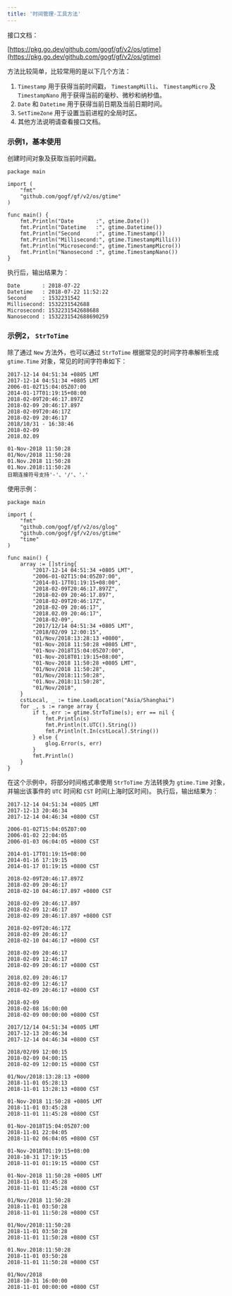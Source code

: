 ```yaml
---
title: '时间管理-工具方法'
---
```


接口文档：

[https://pkg.go.dev/github.com/gogf/gf/v2/os/gtime](https://pkg.go.dev/github.com/gogf/gf/v2/os/gtime)

方法比较简单，比较常用的是以下几个方法：

1. `Timestamp` 用于获得当前时间戳， `TimestampMilli`、 `TimestampMicro` 及 `TimestampNano` 用于获得当前的毫秒、微秒和纳秒值。
2. `Date` 和 `Datetime` 用于获得当前日期及当前日期时间。
3. `SetTimeZone` 用于设置当前进程的全局时区。
4. 其他方法说明请查看接口文档。

### 示例1，基本使用

创建时间对象及获取当前时间戳。

```
package main

import (
    "fmt"
    "github.com/gogf/gf/v2/os/gtime"
)

func main() {
    fmt.Println("Date       :", gtime.Date())
    fmt.Println("Datetime   :", gtime.Datetime())
    fmt.Println("Second     :", gtime.Timestamp())
    fmt.Println("Millisecond:", gtime.TimestampMilli())
    fmt.Println("Microsecond:", gtime.TimestampMicro())
    fmt.Println("Nanosecond :", gtime.TimestampNano())
}
```

执行后，输出结果为：

```
Date       : 2018-07-22
Datetime   : 2018-07-22 11:52:22
Second     : 1532231542
Millisecond: 1532231542688
Microsecond: 1532231542688688
Nanosecond : 1532231542688690259
```

### 示例2， `StrToTime`

除了通过 `New` 方法外，也可以通过 `StrToTime` 根据常见的时间字符串解析生成 `gtime.Time` 对象，常见的时间字符串如下：

```
2017-12-14 04:51:34 +0805 LMT
2017-12-14 04:51:34 +0805 LMT
2006-01-02T15:04:05Z07:00
2014-01-17T01:19:15+08:00
2018-02-09T20:46:17.897Z
2018-02-09 20:46:17.897
2018-02-09T20:46:17Z
2018-02-09 20:46:17
2018/10/31 - 16:38:46
2018-02-09
2018.02.09

01-Nov-2018 11:50:28
01/Nov/2018 11:50:28
01.Nov.2018 11:50:28
01.Nov.2018:11:50:28
日期连接符号支持'-'、'/'、'.'
```

使用示例：

```
package main

import (
	"fmt"
	"github.com/gogf/gf/v2/os/glog"
	"github.com/gogf/gf/v2/os/gtime"
	"time"
)

func main() {
	array := []string{
		"2017-12-14 04:51:34 +0805 LMT",
		"2006-01-02T15:04:05Z07:00",
		"2014-01-17T01:19:15+08:00",
		"2018-02-09T20:46:17.897Z",
		"2018-02-09 20:46:17.897",
		"2018-02-09T20:46:17Z",
		"2018-02-09 20:46:17",
		"2018.02.09 20:46:17",
		"2018-02-09",
		"2017/12/14 04:51:34 +0805 LMT",
		"2018/02/09 12:00:15",
		"01/Nov/2018:13:28:13 +0800",
		"01-Nov-2018 11:50:28 +0805 LMT",
		"01-Nov-2018T15:04:05Z07:00",
		"01-Nov-2018T01:19:15+08:00",
		"01-Nov-2018 11:50:28 +0805 LMT",
		"01/Nov/2018 11:50:28",
		"01/Nov/2018:11:50:28",
		"01.Nov.2018:11:50:28",
		"01/Nov/2018",
	}
	cstLocal, _ := time.LoadLocation("Asia/Shanghai")
	for _, s := range array {
		if t, err := gtime.StrToTime(s); err == nil {
			fmt.Println(s)
			fmt.Println(t.UTC().String())
			fmt.Println(t.In(cstLocal).String())
		} else {
			glog.Error(s, err)
		}
		fmt.Println()
	}
}
```

在这个示例中，将部分时间格式串使用 `StrToTime` 方法转换为 `gtime.Time` 对象，并输出该事件的 `UTC` 时间和 `CST` 时间(上海时区时间)。 执行后，输出结果为：

```
2017-12-14 04:51:34 +0805 LMT
2017-12-13 20:46:34
2017-12-14 04:46:34 +0800 CST

2006-01-02T15:04:05Z07:00
2006-01-02 22:04:05
2006-01-03 06:04:05 +0800 CST

2014-01-17T01:19:15+08:00
2014-01-16 17:19:15
2014-01-17 01:19:15 +0800 CST

2018-02-09T20:46:17.897Z
2018-02-09 20:46:17
2018-02-10 04:46:17.897 +0800 CST

2018-02-09 20:46:17.897
2018-02-09 12:46:17
2018-02-09 20:46:17.897 +0800 CST

2018-02-09T20:46:17Z
2018-02-09 20:46:17
2018-02-10 04:46:17 +0800 CST

2018-02-09 20:46:17
2018-02-09 12:46:17
2018-02-09 20:46:17 +0800 CST

2018.02.09 20:46:17
2018-02-09 12:46:17
2018-02-09 20:46:17 +0800 CST

2018-02-09
2018-02-08 16:00:00
2018-02-09 00:00:00 +0800 CST

2017/12/14 04:51:34 +0805 LMT
2017-12-13 20:46:34
2017-12-14 04:46:34 +0800 CST

2018/02/09 12:00:15
2018-02-09 04:00:15
2018-02-09 12:00:15 +0800 CST

01/Nov/2018:13:28:13 +0800
2018-11-01 05:28:13
2018-11-01 13:28:13 +0800 CST

01-Nov-2018 11:50:28 +0805 LMT
2018-11-01 03:45:28
2018-11-01 11:45:28 +0800 CST

01-Nov-2018T15:04:05Z07:00
2018-11-01 22:04:05
2018-11-02 06:04:05 +0800 CST

01-Nov-2018T01:19:15+08:00
2018-10-31 17:19:15
2018-11-01 01:19:15 +0800 CST

01-Nov-2018 11:50:28 +0805 LMT
2018-11-01 03:45:28
2018-11-01 11:45:28 +0800 CST

01/Nov/2018 11:50:28
2018-11-01 03:50:28
2018-11-01 11:50:28 +0800 CST

01/Nov/2018:11:50:28
2018-11-01 03:50:28
2018-11-01 11:50:28 +0800 CST

01.Nov.2018:11:50:28
2018-11-01 03:50:28
2018-11-01 11:50:28 +0800 CST

01/Nov/2018
2018-10-31 16:00:00
2018-11-01 00:00:00 +0800 CST
```